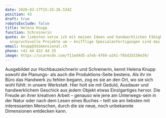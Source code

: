 ```yaml
---
date: 2020-03-17T15:25:26.534Z
position: 43
draft: true
robotsExclude: false
title: Helena Knupp
function: Schreinerin
quote: Am liebsten setze ich mit meinen Ideen und handwerklichen Fähigkeiten
  anspruchsvolle Projekte um – knifflige Spezialanfertigungen sind das Beste.
email: knupp@3dimensional.ch
phone: +41 44 422 44 25
image: https://ucarecdn.com/f11ed4d5-a7eb-4f69-a241-f85d2d150e39/
---
```

Ausgebildet zur Hochbauzeichnerin und Schreinerin, kennt Helena Knupp sowohl die Planungs- als auch die Produktions-Seite bestens. Als ihr im Büro das Handwerk zu fehlen begann, zog es sie an den Ort, wo sie sich wohl fühlt: in unsere Werkstatt. Hier holt sie mit Geduld, Ausdauer und handwerklichem Geschick aus jedem Objekt etwas Einzigartiges hervor. Die Freude an ihrer kreativen Arbeit – genauso wie jene am Unterwegs-sein in der Natur oder nach dem Lesen eines Buches – teilt sie am liebsten mit interessanten Menschen, durch die sie neue, noch unbekannte Dimensionen entdecken kann.